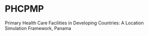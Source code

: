 # PHCPMP
Primary Health Care Facilities in Developing Countries: A Location Simulation Framework, Panama

